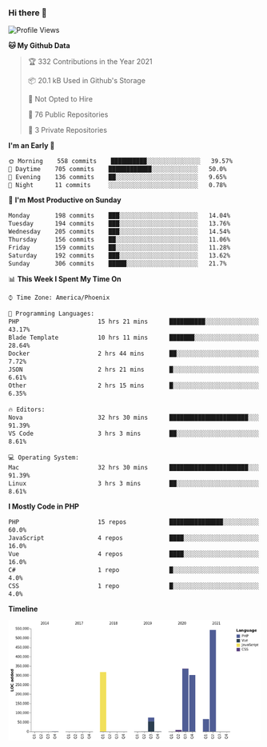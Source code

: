 ### Hi there 👋

<!--START_SECTION:waka-->
![Profile Views](http://img.shields.io/badge/Profile%20Views-0-blue)

**🐱 My Github Data** 

> 🏆 332 Contributions in the Year 2021
 > 
> 📦 20.1 kB Used in Github's Storage 
 > 
> 🚫 Not Opted to Hire
 > 
> 📜 76 Public Repositories 
 > 
> 🔑 3 Private Repositories  
 > 
**I'm an Early 🐤** 

```text
🌞 Morning    558 commits    ██████████░░░░░░░░░░░░░░░   39.57% 
🌆 Daytime    705 commits    ████████████░░░░░░░░░░░░░   50.0% 
🌃 Evening    136 commits    ██░░░░░░░░░░░░░░░░░░░░░░░   9.65% 
🌙 Night      11 commits     ░░░░░░░░░░░░░░░░░░░░░░░░░   0.78%

```
📅 **I'm Most Productive on Sunday** 

```text
Monday       198 commits    ███░░░░░░░░░░░░░░░░░░░░░░   14.04% 
Tuesday      194 commits    ███░░░░░░░░░░░░░░░░░░░░░░   13.76% 
Wednesday    205 commits    ███░░░░░░░░░░░░░░░░░░░░░░   14.54% 
Thursday     156 commits    ██░░░░░░░░░░░░░░░░░░░░░░░   11.06% 
Friday       159 commits    ██░░░░░░░░░░░░░░░░░░░░░░░   11.28% 
Saturday     192 commits    ███░░░░░░░░░░░░░░░░░░░░░░   13.62% 
Sunday       306 commits    █████░░░░░░░░░░░░░░░░░░░░   21.7%

```


📊 **This Week I Spent My Time On** 

```text
⌚︎ Time Zone: America/Phoenix

💬 Programming Languages: 
PHP                      15 hrs 21 mins      ██████████░░░░░░░░░░░░░░░   43.17% 
Blade Template           10 hrs 11 mins      ███████░░░░░░░░░░░░░░░░░░   28.64% 
Docker                   2 hrs 44 mins       ██░░░░░░░░░░░░░░░░░░░░░░░   7.72% 
JSON                     2 hrs 21 mins       █░░░░░░░░░░░░░░░░░░░░░░░░   6.61% 
Other                    2 hrs 15 mins       █░░░░░░░░░░░░░░░░░░░░░░░░   6.35%

🔥 Editors: 
Nova                     32 hrs 30 mins      ██████████████████████░░░   91.39% 
VS Code                  3 hrs 3 mins        ██░░░░░░░░░░░░░░░░░░░░░░░   8.61%

💻 Operating System: 
Mac                      32 hrs 30 mins      ██████████████████████░░░   91.39% 
Linux                    3 hrs 3 mins        ██░░░░░░░░░░░░░░░░░░░░░░░   8.61%

```

**I Mostly Code in PHP** 

```text
PHP                      15 repos            ███████████████░░░░░░░░░░   60.0% 
JavaScript               4 repos             ████░░░░░░░░░░░░░░░░░░░░░   16.0% 
Vue                      4 repos             ████░░░░░░░░░░░░░░░░░░░░░   16.0% 
C#                       1 repo              █░░░░░░░░░░░░░░░░░░░░░░░░   4.0% 
CSS                      1 repo              █░░░░░░░░░░░░░░░░░░░░░░░░   4.0%

```


**Timeline**

![Chart not found](https://raw.githubusercontent.com/mikebronner/mikebronner/master/charts/bar_graph.png) 


<!--END_SECTION:waka-->

<!--
**mikebronner/mikebronner** is a ✨ _special_ ✨ repository because its `README.md` (this file) appears on your GitHub profile.

Here are some ideas to get you started:

- 🔭 I’m currently working on ...
- 🌱 I’m currently learning ...
- 👯 I’m looking to collaborate on ...
- 🤔 I’m looking for help with ...
- 💬 Ask me about ...
- 📫 How to reach me: ...
- 😄 Pronouns: ...
- ⚡ Fun fact: ...
-->
